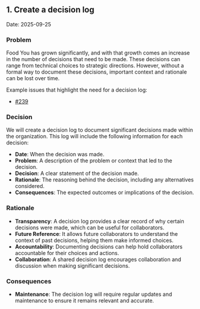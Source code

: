 ## 1. Create a decision log

Date: 2025-09-25

### Problem

Food You has grown significantly, and with that growth comes an increase in the number of
decisions that need to be made. These decisions can range from technical choices to strategic
directions. However, without a formal way to document these decisions, important context and
rationale can be lost over time.

Example issues that highlight the need for a decision log:

- [#239](https://github.com/maksimowiczm/FoodYou/issues/239)

### Decision

We will create a decision log to document significant decisions made within the organization. This
log will include the following information for each decision:

- **Date**: When the decision was made.
- **Problem**: A description of the problem or context that led to the decision.
- **Decision**: A clear statement of the decision made.
- **Rationale**: The reasoning behind the decision, including any alternatives considered.
- **Consequences**: The expected outcomes or implications of the decision.

### Rationale

- **Transparency**: A decision log provides a clear record of why certain decisions were made, which
  can be useful for collaborators.
- **Future Reference**: It allows future collaborators to understand the context of past decisions,
  helping them make informed choices.
- **Accountability**: Documenting decisions can help hold collaborators accountable for their
  choices and actions.
- **Collaboration**: A shared decision log encourages collaboration and discussion when making
  significant decisions.

### Consequences

- **Maintenance**: The decision log will require regular updates and maintenance to ensure it
  remains relevant and accurate.
